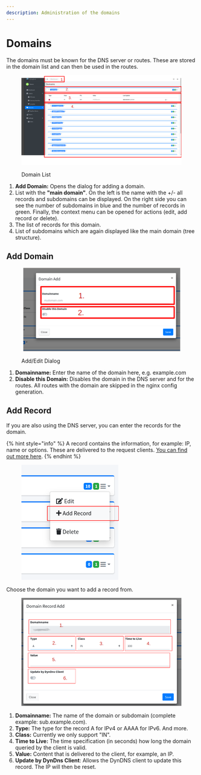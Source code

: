 ```yaml
---
description: Administration of the domains
---
```


# Domains

The domains must be known for the DNS server or routes. These are stored in the domain list and can then be used in the routes.

<figure><img src="../../.gitbook/assets/domains_list.png" alt=""><figcaption><p>Domain List</p></figcaption></figure>

1. **Add Domain:** Opens the dialog for adding a domain.
2. List with the **"main domain"**. On the left is the name with the +/- all records and subdomains can be displayed. On the right side you can see the number of subdomains in blue and the number of records in green. Finally, the context menu can be opened for actions (edit, add record or delete).
3. The list of records for this domain.
4. List of subdomains which are again displayed like the main domain (tree structure).



## Add Domain

<figure><img src="../../.gitbook/assets/domain_add.png" alt=""><figcaption><p>Add/Edit Dialog</p></figcaption></figure>

1. **Domainname:** Enter the name of the domain here, e.g. example.com
2. **Disable this Domain:** Disables the domain in the DNS server and for the routes. All routes with the domain are skipped in the nginx config generation.

## Add Record

If you are also using the DNS server, you can enter the records for the domain.

{% hint style="info" %}
A record contains the information, for example: IP, name or options. These are delivered to the request clients. [You can find out more here](https://de.wikipedia.org/wiki/Resource\_Record).
{% endhint %}

<figure><img src="../../.gitbook/assets/domain_addrecord.png" alt=""><figcaption></figcaption></figure>

Choose the domain you want to add a record from.

<figure><img src="../../.gitbook/assets/domain_recorddialog.png" alt=""><figcaption></figcaption></figure>

1. **Domainname:** The name of the domain or subdomain (complete example: sub.example.com).
2. **Type:** The type for the record A for IPv4 or AAAA for IPv6. And more.
3. **Class:** Currently we only support "IN".
4. **Time to Live:** The time specification (in seconds) how long the domain queried by the client is valid.
5. **Value:** Content that is delivered to the client, for example, an IP.
6. **Update by DynDns Client**: Allows the DynDNS client to update this record. The IP will then be reset.
